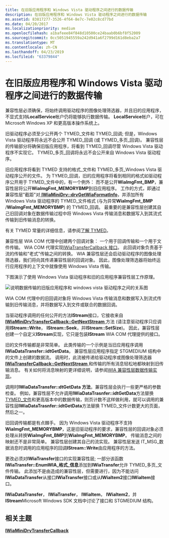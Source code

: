 ```yaml
---
title: 在旧版应用程序和 Windows Vista 驱动程序之间进行的数据传输
description: 在旧版应用程序和 Windows Vista 驱动程序之间进行的数据传输
ms.assetid: 83817277-3526-4f64-8e7c-7e02c8cd77bd
ms.date: 04/20/2017
ms.localizationpriority: medium
ms.openlocfilehash: a1bafeee84f848d10500ce24baab0b6bf8f52009
ms.sourcegitcommit: 0cc5051945559a242d941a6f2799d161d8eba2a7
ms.translationtype: MT
ms.contentlocale: zh-CN
ms.lasthandoff: 04/23/2019
ms.locfileid: "63379844"
---
```

# <a name="data-transfer-between-legacy-application-and-windows-vista-driver"></a>在旧版应用程序和 Windows Vista 驱动程序之间进行的数据传输


兼容性层必须确保，将始终调用驱动程序的图像处理筛选器，并且旧的应用程序，不显式支持**LocalService**帐户仍将能够执行数据传输。 **LocalService**帐户，可在 Microsoft Windows XP 和更高版本操作系统上。

旧驱动程序必须至少公开两个 TYMED\_文件和 TYMED\_回调; 但是，Windows Vista 驱动程序将永远不会公开 TYMED\_回调 (或 TYMED\_多页\_回调)。 兼容性层的传输部分将确保旧版应用程序，将看到 TYMED\_回调尽管 Windows Vista 驱动程序不实现它。 TYMED\_多页\_回调将永远不会公开来自 Windows Vista 驱动程序。

旧应用程序将看到 TYMED 支持的格式\_文件和 TYMED\_多页\_Windows Vista 驱动程序公开的文件。 为 TYMED\_回调，旧的应用程序将看到相同的格式如驱动程序公开用于 TYMED\_文件中的，有一个例外： 而不是公开**WiaImgFmt\_BMP**，兼容性层将公开**WiaImgFmt\_MEMORYBMP**到旧应用程序。 工作的方式，即通过兼容性层"截距"对[ **IWiaMiniDrv::drvGetWiaFormatInfo**](https://msdn.microsoft.com/library/windows/hardware/ff543986)，并添加所有 Windows Vista 驱动程序的 TYMED\_文件格式 (与为异常**WiaImgFmt\_BMP** /**WiaImgFmt\_MEMORYBMP**) 的 TYMED\_回调。 最重要的是兼容性层创建其自己旧回调对象在数据传输过程中将 Windows Vista 传输消息和数据写入到其流式传输到旧传输消息的转换。

有关 TYMED 常量的详细信息，请参阅[了解 TYMED](understanding-tymed.md)。

兼容性层 WIA COM 代理中创建两个回调对象： 一个用于回调传输和一个用于文件传输。 WIA COM 代理实现[IWiaTransferCallback 接口](https://msdn.microsoft.com/library/windows/hardware/ff545043)。 此回调对象负责基于流的传输和"老式"传输之间的转换。 WIA 兼容性层还会启动驱动程序的图像处理筛选器，我们将向其传递兼容性层的回调对象。 因此，图像处理筛选器将始终运行应用程序的上下文中就像使用 Windows Vista 传输。

下图演示了使用 Windows Vista 驱动程序和旧的应用程序兼容性层工作原理。

![说明数据传输的旧版应用程序和 windows vista 驱动程序之间的关系图](images/vistaapp-legacydrv.png)

WIA COM 代理中的旧回调对象将 Windows Vista 传输消息和数据写入到流式传输到旧传输消息，并将数据写入到文件或联合的数据回调。

当驱动程序调用的任何公开的方法**IStream**接口，它接收来自[ **IWiaMiniDrvTransferCallback::GetNextStream** ](https://msdn.microsoft.com/library/windows/hardware/jj151551)方法 (请注意驱动程序只应调用**IStream::Write**， **IStream::Seek**，并**IStream::SetSize**)。 因此，兼容性层创建一个自定义**IStream**实现，它只是包装**IStream** WIA COM 代理提供的接口。

旧的文件传输都是非常简单。 此类传输的一个示例是当旧应用程序调用**IWiaDataTransfer::idtGetData**。 兼容性层应用程序指定 STGMEDIUM 结构中的文件上创建的数据流。 调用时，此流被传递给驱动程序或图像处理筛选器[ **IWiaTransferCallback::GetNextStream** ](https://msdn.microsoft.com/library/windows/hardware/ff545039)和传输的所有消息轻松地都映射到旧传输消息。 有关如何将消息映射的更详细说明，请参阅[WIA 兼容性层数据传输实现](wia-compatibility-layer-message-mapping.md)。

调用时**IWiaDataTransfer::dtGetData 方法**，兼容性层会执行一些更严格的参数检查。 例如，兼容性层不允许调用**IWiaDataTrasnfer::idtGetData**方法替换[TYMED\_文件](understanding-tymed.md)和更高版本中的数据传输，则页计数不这样做利用，就可以调用的兼容性层**IWiaDataTrasnfer::idtGetData**方法替换 TYMED\_文件计数更大的页面，然后之一。

旧回调传输都是有点棘手。 因为 Windows Vista 驱动程序不支持**WiaImgFmt\_MEMORYBMP**，这是旧驱动程序的要求，兼容性层的回调对象必须处理从转换**WiaImgFmt\_BMP**到**WiaImgFmt\_MEMORYBMP**。 传输消息之间的映射还不是非常简单。 兼容性层创建其自己的流实现。 兼容性层发送 IT\_MSG\_数据消息时调用的应用程序的回调**IStream::Write**由应用程序的方法。

更改必须对**IWiaTransfer**接口的实现兼容性层; 一部分该函数**IWiaTransfer::EnumWIA\_格式\_信息**添加到**IWiaTransfer**允许 TYMED\_多页\_文件传输。 此添加不是由造成的兼容性层，但需要进行，因为不能访问**IWiaDataTransfer**从接口**IWiaTransfer**接口或从**IWiaItem2**接口**IWiaItem**接口。

**IWiaDataTransfer**， **IWiaTransfer**， **IWiaItem**， **IWiaItem2**，并**IStream**Microsoft Windows SDK 文档中讨论了接口和 STGMEDIUM 结构。

## <a name="related-topics"></a>相关主题
[**IWiaMiniDrvTransferCallback**](https://msdn.microsoft.com/library/windows/hardware/jj151550)  



